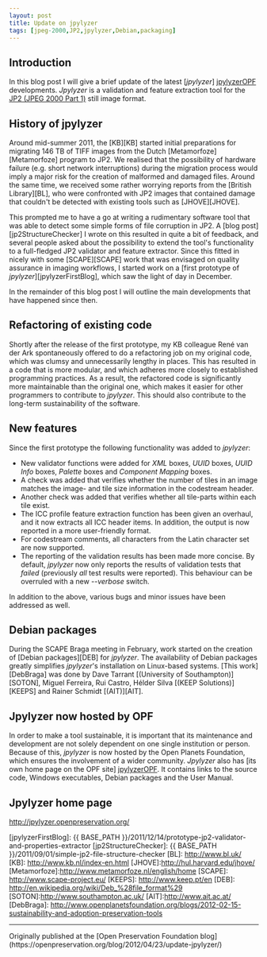 ```yaml
---
layout: post
title: Update on jpylyzer
tags: [jpeg-2000,JP2,jpylyzer,Debian,packaging]
---
```


## Introduction

In this blog post I will give a brief update of the latest [*jpylyzer*] [jpylyzerOPF] developments. *Jpylyzer* is a validation and feature extraction tool for the [JP2 (JPEG 2000 Part 1)][jp2Spec] still image format.

<!-- more -->

## History of jpylyzer

Around mid-summer 2011, the [KB][KB] started initial preparations for migrating 146 TB of TIFF images from the Dutch [Metamorfoze][Metamorfoze] program to JP2. We realised that the possibility of hardware failure (e.g. short network interruptions) during the migration process would imply a major risk for the creation of malformed and damaged files. Around the same time, we received some rather worrying reports from the [British Library][BL], who were confronted with JP2 images that contained damage that couldn't be detected with existing tools such as [JHOVE][JHOVE]. 

This prompted me to have a go at  writing a rudimentary software tool that was able to detect some simple forms of file corruption in JP2. A [blog post][jp2StructureChecker] I wrote on this resulted in quite a bit of feedback, and several people asked about the possibility to extend the tool's functionality to a full-fledged JP2 validator and feature extractor. Since this fitted in nicely with some [SCAPE][SCAPE] work that was envisaged on quality assurance in imaging workflows, I started work on a [first prototype of *jpylyzer*][jpylyzerFirstBlog], which saw the light of day in December.

In the remainder of this blog post I will outline the main developments that have happened since then.

## Refactoring of existing code

Shortly after the release of the first prototype, my KB colleague René van der Ark spontaneously offered to do a refactoring job on my original code, which was clumsy and unnecessarily lengthy in places. This has resulted in a code that is more modular, and which adheres more closely to established programming practices. As a result, the refactored code is significantly more maintainable than the original one, which makes it easier for other programmers to contribute to *jpylyzer*. This should also contribute to the long-term sustainability of the software.

## New features

Since the first prototype the following functionality was added to *jpylyzer*:
  
- New validator functions were added for *XML* boxes, *UUID* boxes, *UUID Info* boxes, *Palette* boxes and *Component Mapping* boxes.
- A check was added that verifies whether the number of tiles in an image matches the image- and tile size information in the codestream header.
- Another check was added that verifies whether all tile-parts within each tile exist.
- The ICC profile feature extraction function has been given an overhaul, and it now extracts all ICC header items. In addition, the output is now reported in a more user-friendly format.
- For codestream comments, all characters from the Latin character set are now supported.
- The reporting of the validation results has been made more concise. By default, *jpylyzer* now only reports the results of validation tests that *failed* (previously *all* test results were reported). This behaviour can be overruled with a new *--verbose* switch.

In addition to the above, various bugs and minor issues have been addressed as well.

## Debian packages

During the SCAPE Braga meeting in February, work started on the creation of [Debian packages][DEB] for *jpylyzer*. The availability of Debian packages greatly simplifies *jpylyzer*'s installation on Linux-based systems. [This work][DebBraga] was done by Dave Tarrant [(University of Southampton)][SOTON], Miguel Ferreira, Rui Castro, Hélder Silva [(KEEP Solutions)][KEEPS] and Rainer Schmidt [(AIT)][AIT]. 
 
## Jpylyzer now hosted by OPF

In order to make a tool sustainable, it is important that its maintenance and development are not solely dependent on one single institution or person. Because of this, *jpylyzer* is now hosted by the Open Planets Foundation, which ensures the involvement of a wider community. *Jpylyzer* also has [its own home page on the OPF site] [jpylyzerOPF]. It contains links to the source code, Windows executables, Debian packages and the User Manual.

## Jpylyzer home page

<http://jpylyzer.openpreservation.org/>

[jpylyzerOPF]: http://jpylyzer.openpreservation.org/
[jpylyzerGit]:https://github.com/openpreserve/jpylyzer
[userManual]:http://jpylyzer.openpreservation.org//userManual.html
[jp2Spec]: http://www.jpeg.org/public/15444-1annexi.pdf
[jpylyzerFirstBlog]: {{ BASE_PATH }}/2011/12/14/prototype-jp2-validator-and-properties-extractor
[jp2StructureChecker]: {{ BASE_PATH }}/2011/09/01/simple-jp2-file-structure-checker
[BL]: http://www.bl.uk/
[KB]: http://www.kb.nl/index-en.html
[JHOVE]:http://hul.harvard.edu/jhove/
[Metamorfoze]:http://www.metamorfoze.nl/english/home
[SCAPE]: http://www.scape-project.eu/
[KEEPS]: http://www.keep.pt/en
[DEB]: http://en.wikipedia.org/wiki/Deb_%28file_format%29
[SOTON]:http://www.southampton.ac.uk/
[AIT]:http://www.ait.ac.at/
[DebBraga]: http://www.openplanetsfoundation.org/blogs/2012-02-15-sustainability-and-adoption-preservation-tools

<hr>
Originally published at the [Open Preservation Foundation blog](https://openpreservation.org/blog/2012/04/23/update-jpylyzer/)

